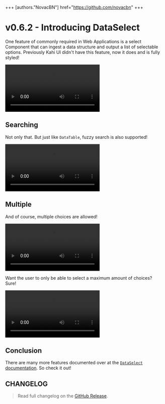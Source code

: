 +++
[authors."NovacBN"]
href="https://github.com/novacbn"
+++

# v0.6.2 - Introducing DataSelect

One feature of commonly required in Web Applications is a select Component that can ingest a data structure and output a list of selectable options. Previously Kahi UI didn't have this feature, now it does and is fully styled!

![DataSelect Preview](/assets/videos/blog/2022-03/0.6.2-introducing-dataselect/kahi-ui-dataselect-preview.webm)

## Searching

Not only that. But just like `DataTable`, fuzzy search is also supported!

![DataSelect Fuzzy Search](/assets/videos/blog/2022-03/0.6.2-introducing-dataselect/kahi-ui-dataselect-filter.webm)

## Multiple

And of course, multiple choices are allowed!

![DataSelect Multiple Choice](/assets/videos/blog/2022-03/0.6.2-introducing-dataselect/kahi-ui-dataselect-multiple.webm)

Want the user to only be able to select a maximum amount of choices? Sure!

![DataSelect Multiple Maximum Choices](/assets/videos/blog/2022-03/0.6.2-introducing-dataselect/kahi-ui-dataselect-multiple-max.webm)

## Conclusion

There are many more features documented over at the [`DataSelect` documentation](../../docs/widgets/dataselect.md). So check it out!

## CHANGELOG

> Read full changelog on the [GitHub Release](https://github.com/novacbn/kahi-ui/releases/tag/v0.6.2).
